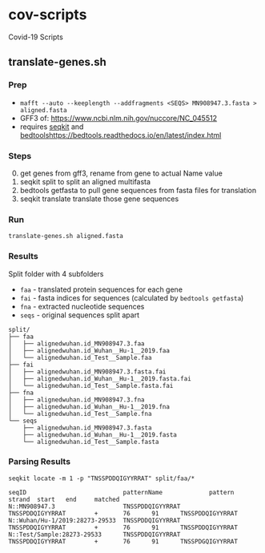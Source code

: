 # cov-scripts
Covid-19 Scripts

## translate-genes.sh

### Prep

- `mafft --auto --keeplength --addfragments <SEQS> MN908947.3.fasta > aligned.fasta`
- GFF3 of: https://www.ncbi.nlm.nih.gov/nuccore/NC_045512
- requires [seqkit](https://github.com/shenwei356/seqkit/) and [bedtools]()https://bedtools.readthedocs.io/en/latest/index.html


### Steps
0. get genes from gff3, rename from gene to actual Name value
1. seqkit split to split an aligned multifasta
2. bedtools getfasta to pull gene sequences from fasta files for translation
3. seqkit translate translate those gene sequences

### Run

`translate-genes.sh aligned.fasta`

### Results

Split folder with 4 subfolders
- `faa`     - translated protein sequences for each gene
- `fai`     - fasta indices for sequences (calculated by `bedtools getfasta`)
- `fna`     - extracted nucleotide sequences
- `seqs`    - original sequences split apart

```
split/
├── faa
│   ├── alignedwuhan.id_MN908947.3.faa
│   ├── alignedwuhan.id_Wuhan__Hu-1__2019.faa
│   └── alignedwuhan.id_Test__Sample.faa
├── fai
│   ├── alignedwuhan.id_MN908947.3.fasta.fai
│   ├── alignedwuhan.id_Wuhan__Hu-1__2019.fasta.fai
│   └── alignedwuhan.id_Test__Sample.fasta.fai
├── fna
│   ├── alignedwuhan.id_MN908947.3.fna
│   ├── alignedwuhan.id_Wuhan__Hu-1__2019.fna
│   └── alignedwuhan.id_Test__Sample.fna
└── seqs
    ├── alignedwuhan.id_MN908947.3.fasta
    ├── alignedwuhan.id_Wuhan__Hu-1__2019.fasta
    └── alignedwuhan.id_Test__Sample.fasta
```

### Parsing Results 

```
seqkit locate -m 1 -p "TNSSPDDQIGYYRRAT" split/faa/*

seqID                           patternName             pattern                 strand  start   end     matched
N::MN908947.3                   TNSSPDDQIGYYRRAT        TNSSPDDQIGYYRRAT        +       76      91      TNSSPDDQIGYYRRAT
N::Wuhan/Hu-1/2019:28273-29533  TNSSPDDQIGYYRRAT        TNSSPDDQIGYYRRAT        +       76      91      TNSSPDDQIGYYRRAT
N::Test/Sample:28273-29533      TNSSPDDQIGYYRRAT        TNSSPDDQIGYYRRAT        +       76      91      TNSSPDGQIGYYRRAT
```